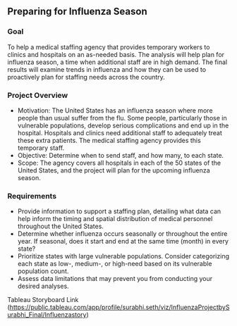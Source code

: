 ## Preparing for Influenza Season

### Goal
To help a medical staffing agency that provides temporary workers to clinics
and hospitals on an as-needed basis. The analysis will help plan for influenza
season, a time when additional staff are in high demand. The final results will
examine trends in influenza and how they can be used to proactively plan for
staffing needs across the country.

### Project Overview
+ Motivation: The United States has an influenza season where more people than usual suffer from the flu. Some people, particularly those in vulnerable populations, develop serious
complications and end up in the hospital. Hospitals and clinics need additional staff to
adequately treat these extra patients. The medical staffing agency provides this temporary
staff.
+ Objective: Determine when to send staff, and how many, to each state.
+ Scope: The agency covers all hospitals in each of the 50 states of the United States, and 
the project will plan for the upcoming influenza season.

### Requirements
+ Provide information to support a staffing plan, detailing what data can help inform the timing
and spatial distribution of medical personnel throughout the United States.
+ Determine whether influenza occurs seasonally or throughout the entire year. If seasonal,
does it start and end at the same time (month) in every state?
+ Prioritize states with large vulnerable populations. Consider categorizing each state as low-,
medium-, or high-need based on its vulnerable population count.
+ Assess data limitations that may prevent you from conducting your desired analyses.

Tableau Storyboard Link (https://public.tableau.com/app/profile/surabhi.seth/viz/InfluenzaProjectbySurabhi_Final/Influenzastory)
